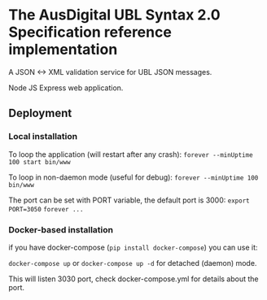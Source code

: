 # The AusDigital UBL Syntax 2.0 Specification reference implementation 
A JSON &lt;-> XML validation service for UBL JSON messages.

Node JS Express web application.


## Deployment

### Local installation

To loop the application (will restart after any crash):
`forever --minUptime 100 start bin/www`

To loop in non-daemon mode (useful for debug):
`forever --minUptime 100 bin/www`

The port can be set with PORT variable, the default port is 3000:
`export PORT=3050`
`forever ...`

### Docker-based installation

if you have docker-compose (`pip install docker-compose`) you can use it:

`docker-compose up` or `docker-compose up -d` for detached (daemon) mode.

This will listen 3030 port, check docker-compose.yml for details about the port.
